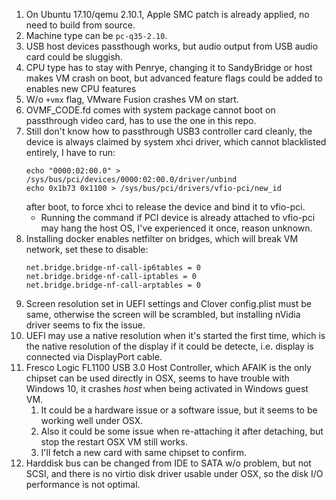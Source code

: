 1. On Ubuntu 17.10/qemu 2.10.1, Apple SMC patch is already applied, no need to build from source.
1. Machine type can be `pc-q35-2.10`.
1. USB host devices passthough works, but audio output from USB audio card could be sluggish.
1. CPU type has to stay with Penrye, changing it to SandyBridge or host makes VM crash on boot, but advanced feature flags could be added to enables new CPU features
1. W/o `+vmx` flag, VMware Fusion crashes VM on start.
1. OVMF_CODE.fd comes with system package cannot boot on passthrough video card, has to use the one in this repo.
1. Still don't know how to passthrough USB3 controller card cleanly, the device is always claimed by system xhci driver, which cannot blacklisted entirely, I have to run:
    ```
    echo "0000:02:00.0" > /sys/bus/pci/devices/0000:02:00.0/driver/unbind
    echo 0x1b73 0x1100 > /sys/bus/pci/drivers/vfio-pci/new_id
    ```
    after boot, to force xhci to release the device and bind it to vfio-pci.
    * Running the command if PCI device is already attached to vfio-pci may hang the host OS, I've experienced it once, reason unknown.
1. Installing docker enables netfilter on bridges, which will break VM network, set these to disable:
    ```
    net.bridge.bridge-nf-call-ip6tables = 0
    net.bridge.bridge-nf-call-iptables = 0
    net.bridge.bridge-nf-call-arptables = 0
    ```
1. Screen resolution set in UEFI settings and Clover config.plist must be same, otherwise the screen will be scrambled, but installing nVidia driver seems to fix the issue.
1. UEFI may use a native resolution when it's started the first time, which is the native resolution of the display if it could be detecte, i.e. display is connected via DisplayPort cable.
1. Fresco Logic FL1100 USB 3.0 Host Controller, which AFAIK is the only chipset can be used directly in OSX, seems to have trouble with Windows 10, it crashes *host* when being activated in Windows guest VM.
    1. It could be a hardware issue or a software issue, but it seems to be working well under OSX.
    1. Also it could be some issue when re-attaching it after detaching, but stop the restart OSX VM still works.
    1. I'll fetch a new card with same chipset to confirm.
1. Harddisk bus can be changed from IDE to SATA w/o problem, but not SCSI, and there is no virtio disk driver usable under OSX, so the disk I/O performance is not optimal.